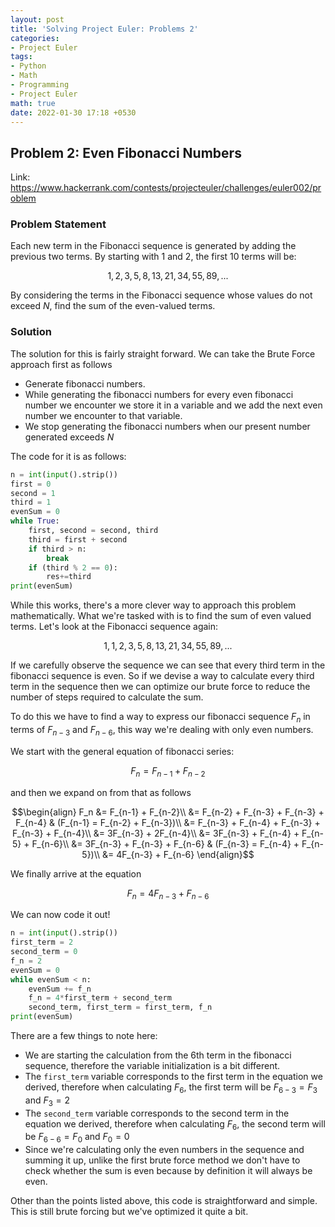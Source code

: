 ```yaml
---
layout: post
title: 'Solving Project Euler: Problems 2'
categories:
- Project Euler
tags:
- Python
- Math
- Programming
- Project Euler
math: true
date: 2022-01-30 17:18 +0530
---
```

## Problem 2: Even Fibonacci Numbers

Link: <https://www.hackerrank.com/contests/projecteuler/challenges/euler002/problem>

### Problem Statement

Each new term in the Fibonacci sequence is generated by adding the previous two terms. By starting with $1$ and $2$, the first $10$ terms will be:

$$ 1, 2, 3, 5, 8, 13, 21, 34, 55, 89, ... $$

By considering the terms in the Fibonacci sequence whose values do not exceed $N$, find the sum of the even-valued terms.

### Solution

The solution for this is fairly straight forward. We can take the Brute Force approach first as follows

* Generate fibonacci numbers.
* While generating the fibonacci numbers for every even fibonacci number we encounter we store it in a variable and we add the next even number we encounter to that variable.
* We stop generating the fibonacci numbers when our present number generated exceeds $N$

The code for it is as follows:

```python
n = int(input().strip())
first = 0
second = 1
third = 1
evenSum = 0
while True:
    first, second = second, third
    third = first + second
    if third > n:
        break
    if (third % 2 == 0):
        res+=third
print(evenSum)
```

While this works, there's a more clever way to approach this problem mathematically. What we're tasked with is to find the sum of even valued terms. Let's look at the Fibonacci sequence again:

$$ 1, 1, 2, 3, 5, 8, 13, 21, 34, 55, 89, ... $$

If we carefully observe the sequence we can see that every third term in the fibonacci sequence is even. So if we devise a way to calculate every third term in the sequence then we can optimize our brute force to reduce the number of steps required to calculate the sum.

To do this we have to find a way to express our fibonacci sequence $F_n$ in terms of $F_{n-3}$ and $F_{n-6}$, this way we're dealing with only even numbers.

We start with the general equation of fibonacci series:

$$ F_n = F_{n-1} + F_{n-2} $$

and then we expand on from that as follows

$$\begin{align}
F_n &= F_{n-1} + F_{n-2}\\
&= F_{n-2} + F_{n-3} + F_{n-3} + F_{n-4} & (F_{n-1} = F_{n-2} + F_{n-3})\\
&= F_{n-3} + F_{n-4} + F_{n-3} + F_{n-3} + F_{n-4}\\
&= 3F_{n-3} + 2F_{n-4}\\
&= 3F_{n-3} + F_{n-4} + F_{n-5} + F_{n-6}\\
&= 3F_{n-3} + F_{n-3} + F_{n-6} & (F_{n-3} = F_{n-4} + F_{n-5})\\
&= 4F_{n-3} + F_{n-6}
\end{align}$$

We finally arrive at the equation

$$ F_{n} = 4F_{n-3} + F_{n-6} $$

We can now code it out!

```python
n = int(input().strip())
first_term = 2
second_term = 0
f_n = 2
evenSum = 0
while evenSum < n:
    evenSum += f_n
    f_n = 4*first_term + second_term
    second_term, first_term = first_term, f_n 
print(evenSum)
```

There are a few things to note here:

* We are starting the calculation from the 6th term in the fibonacci sequence, therefore the variable initialization is a bit different.
* The `first_term` variable corresponds to the first term in the equation we derived, therefore when calculating $F_6$, the first term will be $F_{6-3} = F_3$ and $F_3 = 2$
* The `second_term` variable corresponds to the second term in the equation we derived, therefore when calculating $F_6$, the second term will be $F_{6-6} = F_0$ and $F_0 = 0$
* Since we're calculating only the even numbers in the sequence and summing it up, unlike the first brute force method we don't have to check whether the sum is even because by definition it will always be even.

Other than the points listed above, this code is straightforward and simple. This is still brute forcing but we've optimized it quite a bit.
